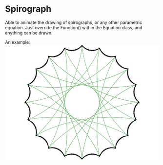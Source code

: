 # Spirograph
Able to animate the drawing of spirographs, or any other parametric equation. Just override the Function() within the Equation class, and anything can be drawn.

An example:
![alt text](https://raw.githubusercontent.com/JakubDylag/SpaceCadets/master/5-Spirograph/screenshot.png)
